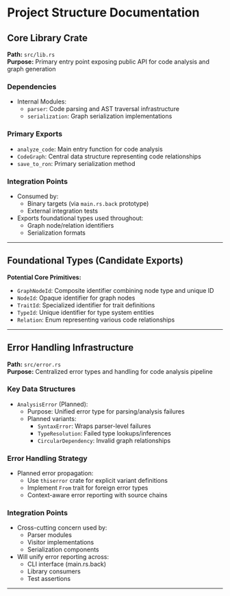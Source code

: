 # Project Structure Documentation

## Core Library Crate
**Path:** `src/lib.rs`  
**Purpose:** Primary entry point exposing public API for code analysis and graph generation

### Dependencies
- Internal Modules:
  - `parser`: Code parsing and AST traversal infrastructure
  - `serialization`: Graph serialization implementations

### Primary Exports
- `analyze_code`: Main entry function for code analysis
- `CodeGraph`: Central data structure representing code relationships
- `save_to_ron`: Primary serialization method

### Integration Points
- Consumed by:
  - Binary targets (via `main.rs.back` prototype)
  - External integration tests
- Exports foundational types used throughout:
  - Graph node/relation identifiers
  - Serialization formats

---

## Foundational Types (Candidate Exports)
**Potential Core Primitives:**
- `GraphNodeId`: Composite identifier combining node type and unique ID
- `NodeId`: Opaque identifier for graph nodes
- `TraitId`: Specialized identifier for trait definitions
- `TypeId`: Unique identifier for type system entities
- `Relation`: Enum representing various code relationships

---

## Error Handling Infrastructure
**Path:** `src/error.rs`  
**Purpose:** Centralized error types and handling for code analysis pipeline

### Key Data Structures
- `AnalysisError` (Planned):
  - Purpose: Unified error type for parsing/analysis failures
  - Planned variants:
    - `SyntaxError`: Wraps parser-level failures
    - `TypeResolution`: Failed type lookups/inferences
    - `CircularDependency`: Invalid graph relationships

### Error Handling Strategy
- Planned error propagation:
  - Use `thiserror` crate for explicit variant definitions
  - Implement `From` trait for foreign error types
  - Context-aware error reporting with source chains

### Integration Points
- Cross-cutting concern used by:
  - Parser modules
  - Visitor implementations
  - Serialization components
- Will unify error reporting across:
  - CLI interface (main.rs.back)
  - Library consumers
  - Test assertions

---
